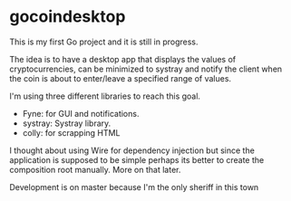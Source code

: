 # gocoindesktop

This is my first Go project and it is still in progress.

The idea is to have a desktop app that displays the values of cryptocurrencies, can be minimized to systray and notify the client when the coin is about to enter/leave a specified range of values.

I'm using three different libraries to reach this goal.
- Fyne: for GUI and notifications.
- systray: Systray library. 
- colly: for scrapping HTML

I thought about using Wire for dependency injection but since the application is supposed to be simple perhaps its better to create the composition root manually. More on that later.

Development is on master because I'm the only sheriff in this town
